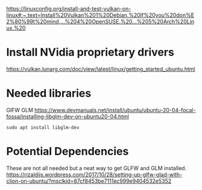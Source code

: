 https://linuxconfig.org/install-and-test-vulkan-on-linux#:~:text=Install%20Vulkan%201%20Debian.%20If%20you%20don%E2%80%99t%20mind,...%204%20OpenSUSE.%20...%205%20Arch%20Linux.%20

# Install NVidia proprietary drivers

<!-- ```
sudo add-apt-repository ppa:graphics-drivers/ppa
$ sudo apt upgrade
```

```
sudo apt install nvidia-graphics-drivers-396 nvidia-settings vulkan vulkan-utils
```  -->

https://vulkan.lunarg.com/doc/view/latest/linux/getting_started_ubuntu.html

# Needed libraries
GlFW
GLM https://www.devmanuals.net/install/ubuntu/ubuntu-20-04-focal-fossa/installing-libglm-dev-on-ubuntu20-04.html
```
sudo apt install libglm-dev
```

# Potential Dependencies
These are not all needed but a neat way to get GLFW and GLM installed.
https://rizaldijs.wordpress.com/2017/10/28/setting-up-glfw-glad-with-clion-on-ubuntu/?msclkid=87cf8453be7111ec999e9404532e5352